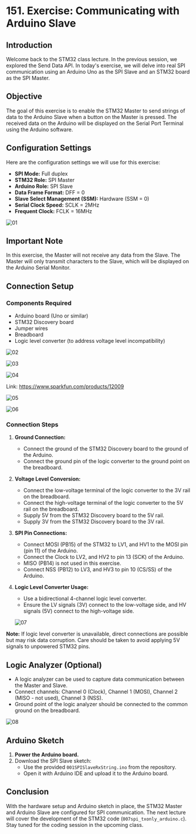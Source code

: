 # 151. Exercise: Communicating with Arduino Slave



## Introduction

Welcome back to the STM32 class lecture. In the previous session, we explored the Send Data API. In today's exercise, we will delve into real SPI communication using an Arduino Uno as the SPI Slave and an STM32 board as the SPI Master.

## Objective

The goal of this exercise is to enable the STM32 Master to send strings of data to the Arduino Slave when a button on the Master is pressed. The received data on the Arduino will be displayed on the Serial Port Terminal using the Arduino software.

## Configuration Settings

Here are the configuration settings we will use for this exercise:

- **SPI Mode:** Full duplex
- **STM32 Role:** SPI Master
- **Arduino Role:** SPI Slave
- **Data Frame Format:** DFF = 0
- **Slave Select Management (SSM):** Hardware (SSM = 0)
- **Serial Clock Speed:** SCLK = 2MHz
- **Frequent Clock:**  FCLK = 16MHz

![01](https://github.com/knightsummon/Mastering-Microcontroller-and-Embedded-Driver-Development/blob/main/41.%20Exercise%20STM32%20master%20and%20Arduino%20Slave%20Communication/151.%20Exercise%20Communicating%20with%20Arduino%20Slave.assets/01.jpg)

## Important Note

In this exercise, the Master will not receive any data from the Slave. The Master will only transmit characters to the Slave, which will be displayed on the Arduino Serial Monitor.

## Connection Setup

### Components Required

- Arduino board (Uno or similar)
- STM32 Discovery board
- Jumper wires
- Breadboard
- Logic level converter (to address voltage level incompatibility)

![02](https://github.com/knightsummon/Mastering-Microcontroller-and-Embedded-Driver-Development/blob/main/41.%20Exercise%20STM32%20master%20and%20Arduino%20Slave%20Communication/151.%20Exercise%20Communicating%20with%20Arduino%20Slave.assets/02.jpg)

![03](https://github.com/knightsummon/Mastering-Microcontroller-and-Embedded-Driver-Development/blob/main/41.%20Exercise%20STM32%20master%20and%20Arduino%20Slave%20Communication/151.%20Exercise%20Communicating%20with%20Arduino%20Slave.assets/03.jpg)

![04](https://github.com/knightsummon/Mastering-Microcontroller-and-Embedded-Driver-Development/blob/main/41.%20Exercise%20STM32%20master%20and%20Arduino%20Slave%20Communication/151.%20Exercise%20Communicating%20with%20Arduino%20Slave.assets/04.jpg)

Link: https://www.sparkfun.com/products/12009

![05](https://github.com/knightsummon/Mastering-Microcontroller-and-Embedded-Driver-Development/blob/main/41.%20Exercise%20STM32%20master%20and%20Arduino%20Slave%20Communication/151.%20Exercise%20Communicating%20with%20Arduino%20Slave.assets/05.jpg)

![06](https://github.com/knightsummon/Mastering-Microcontroller-and-Embedded-Driver-Development/blob/main/41.%20Exercise%20STM32%20master%20and%20Arduino%20Slave%20Communication/151.%20Exercise%20Communicating%20with%20Arduino%20Slave.assets/06.jpg)

### Connection Steps

1. **Ground Connection:**

   - Connect the ground of the STM32 Discovery board to the ground of the Arduino.
   - Connect the ground pin of the logic converter to the ground point on the breadboard.

2. **Voltage Level Conversion:**

   - Connect the low-voltage terminal of the logic converter to the 3V rail on the breadboard.
   - Connect the high-voltage terminal of the logic converter to the 5V rail on the breadboard.
   - Supply 5V from the STM32 Discovery board to the 5V rail.
   - Supply 3V from the STM32 Discovery board to the 3V rail.

3. **SPI Pin Connections:**

   - Connect MOSI (PB15) of the STM32 to LV1, and HV1 to the MOSI pin (pin 11) of the Arduino.
   - Connect the Clock to LV2, and HV2 to pin 13 (SCK) of the Arduino.
   - MISO (PB14) is not used in this exercise.
   - Connect NSS (PB12) to LV3, and HV3 to pin 10 (CS/SS) of the Arduino.

4. **Logic Level Converter Usage:**

   - Use a bidirectional 4-channel logic level converter.
   - Ensure the LV signals (3V) connect to the low-voltage side, and HV signals (5V) connect to the high-voltage side.

   ![07](https://github.com/knightsummon/Mastering-Microcontroller-and-Embedded-Driver-Development/blob/main/41.%20Exercise%20STM32%20master%20and%20Arduino%20Slave%20Communication/151.%20Exercise%20Communicating%20with%20Arduino%20Slave.assets/07.jpg)

**Note:** If logic level converter is unavailable, direct connections are possible but may risk data corruption. Care should be taken to avoid applying 5V signals to unpowered STM32 pins.

## Logic Analyzer (Optional)

- A logic analyzer can be used to capture data communication between the Master and Slave.
- Connect channels: Channel 0 (Clock), Channel 1 (MOSI), Channel 2 (MISO - not used), Channel 3 (NSS).
- Ground point of the logic analyzer should be connected to the common ground on the breadboard.

![08](https://github.com/knightsummon/Mastering-Microcontroller-and-Embedded-Driver-Development/blob/main/41.%20Exercise%20STM32%20master%20and%20Arduino%20Slave%20Communication/151.%20Exercise%20Communicating%20with%20Arduino%20Slave.assets/08.jpg)

## Arduino Sketch

1. **Power the Arduino board.**
2. Download the SPI Slave sketch:
   - Use the provided `001SPISlaveRxString.ino` from the repository.
   - Open it with Arduino IDE and upload it to the Arduino board.

## Conclusion

With the hardware setup and Arduino sketch in place, the STM32 Master and Arduino Slave are configured for SPI communication. The next lecture will cover the development of the STM32 code (`007spi_txonly_arduino.c`). Stay tuned for the coding session in the upcoming class.
